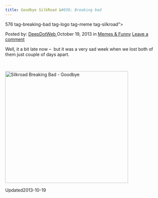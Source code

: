 ```yaml
---
title: Goodbye SilkRoad &#038; Breaking bad
---
```

576 tag-breaking-bad tag-logo tag-meme tag-silkroad">

<p class="post-meta">
<span>Posted by: <a href="https://www.deepdotweb.com/author/admin/" title="">DeepDotWeb </a></span>
<span>October 19, 2013</span>
<span>in <a href="https://www.deepdotweb.com/category/memes/" rel="category tag">Memes &amp; Funny</a></span>
<span><a href="https://www.deepdotweb.com/2013/10/19/goodbye-silkroad-breaking-bad/#respond">Leave a comment</a></span>
</p>
<div class="clear"></div>
<div class="entry">
<p>Well, it a bit late now &#8211;  but it was a very sad week when we lost both of them just couple of days apart.</p>
<p>&nbsp;</p>
<p><a href="/imgs/2013/10/BrSrMeme.jpg"><img class="aligncenter size-full wp-image-577" alt="Silkroad Breaking Bad - Goodbye" src="https://www.deepdotweb.com/wp-content/uploads/2013/10/BrSrMeme.jpg" width="393" height="356" srcset="https://www.deepdotweb.com/wp-content/uploads/2013/10/BrSrMeme.jpg 393w, https://www.deepdotweb.com/wp-content/uploads/2013/10/BrSrMeme-300x272.jpg 300w" sizes="(max-width: 393px) 100vw, 393px"/></a></p>
</div>
<span style="display:none"><a href="https://www.deepdotweb.com/tag/breaking-bad/" rel="tag">breaking bad</a> <a href="https://www.deepdotweb.com/tag/logo/" rel="tag">logo</a> <a href="https://www.deepdotweb.com/tag/meme/" rel="tag">meme</a> <a href="https://www.deepdotweb.com/tag/silkroad/" rel="tag">silkroad</a></span> 
Updated2013-10-19